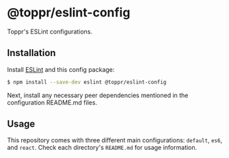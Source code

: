 # @toppr/eslint-config
Toppr's ESLint configurations.

## Installation

Install [ESLint](https://www.github.com/eslint/eslint) and this config package:

```sh
$ npm install --save-dev eslint @toppr/eslint-config
```

Next, install any necessary peer dependencies mentioned in the configuration README.md files.

## Usage

This repository comes with three different main configurations: `default`, `es6`, and `react`. Check each directory's `README.md` for usage information.
